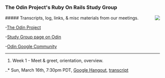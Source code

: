 ### The Odin Project's Ruby On Rails Study Group 
<img align="right" src="http://res.cloudinary.com/techblogpics/image/upload/v1393811171/rubyonrails-fade3_lv4xao.png">
##### Transcripts, log, links, & misc materials from our meetings.

-[The Odin Project](theodinproject.com)

-[Study Group page on Odin](http://www.theodinproject.com/studygroup)

-[Odin Google Community](https://plus.google.com/u/0/communities/100013596437379837846)

---



1. Week 1 - Meet & greet, orientation, overview.

..* Sun, March 16th, 7:30pm PDT, 
[Google Hangout](https://plus.google.com/u/0/events/cot10jfo8isvp486c9vkut2t33s?authkey=CNvcqOHw37W61AE),
[transcript](https://github.com/afshinator/OdinRailsStudyGroup/blob/master/week1-transcript.md)

